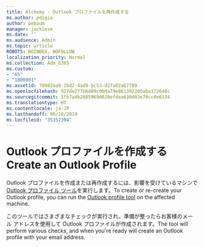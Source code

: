```yaml
---
title: Alchemy - Outlook プロファイルを再作成する
ms.author: pdigia
author: pebaum
manager: jackiesm
ms.date: ''
ms.audience: Admin
ms.topic: article
ROBOTS: NOINDEX, NOFOLLOW
localization_priority: Normal
ms.collection: Adm_O365
ms.custom:
- "65"
- "1800001"
ms.assetid: 70982aa9-2bd2-4ad9-bc53-d27a02a67709
ms.openlocfilehash: 927de277b6d89c0bda79e861392205aba1726d8c
ms.sourcegitcommit: 5fb7a4b28859690020efdea630d03e70cc0e6334
ms.translationtype: HT
ms.contentlocale: ja-JP
ms.lasthandoff: 06/28/2019
ms.locfileid: "35357394"
---
```

# <a name="create-an-outlook-profile"></a><span data-ttu-id="377b5-102">Outlook プロファイルを作成する</span><span class="sxs-lookup"><span data-stu-id="377b5-102">Create an Outlook Profile</span></span>

<span data-ttu-id="377b5-103">Outlook プロファイルを作成または再作成するには、影響を受けているマシンで [Outlook プロファイル ツール](https://aka.ms/SaRA-OutlookSetupProfile-Alchemy)を実行します。</span><span class="sxs-lookup"><span data-stu-id="377b5-103">To create or re-create your Outlook profile, you can run the [Outlook profile tool](https://aka.ms/SaRA-OutlookSetupProfile-Alchemy) on the affected machine.</span></span>

<span data-ttu-id="377b5-104">このツールではさまざまなチェックが実行され、準備が整ったらお客様のメール アドレスを使用して Outlook プロファイルが作成されます。</span><span class="sxs-lookup"><span data-stu-id="377b5-104">The tool will perform various checks, and when you're ready will create an Outlook profile with your email address.</span></span>
